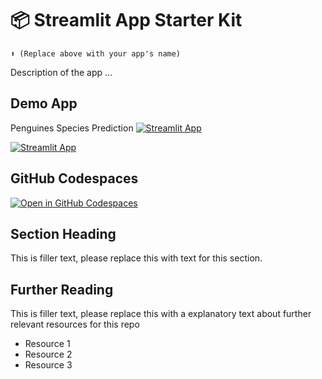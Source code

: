 # 📦 Streamlit App Starter Kit 
```
⬆️ (Replace above with your app's name)
```

Description of the app ...

## Demo App

Penguines Species Prediction [![Streamlit App](https://static.streamlit.io/badges/streamlit_badge_black_white.svg)](https://mlbyrupesh.streamlit.app/)

[![Streamlit App](https://static.streamlit.io/badges/streamlit_badge_black_white.svg)](https://mlbyrupesh.streamlit.app/)

## GitHub Codespaces

[![Open in GitHub Codespaces](https://github.com/codespaces/badge.svg)](https://codespaces.new/streamlit/app-starter-kit?quickstart=1)

## Section Heading

This is filler text, please replace this with text for this section.

## Further Reading

This is filler text, please replace this with a explanatory text about further relevant resources for this repo
- Resource 1
- Resource 2
- Resource 3
